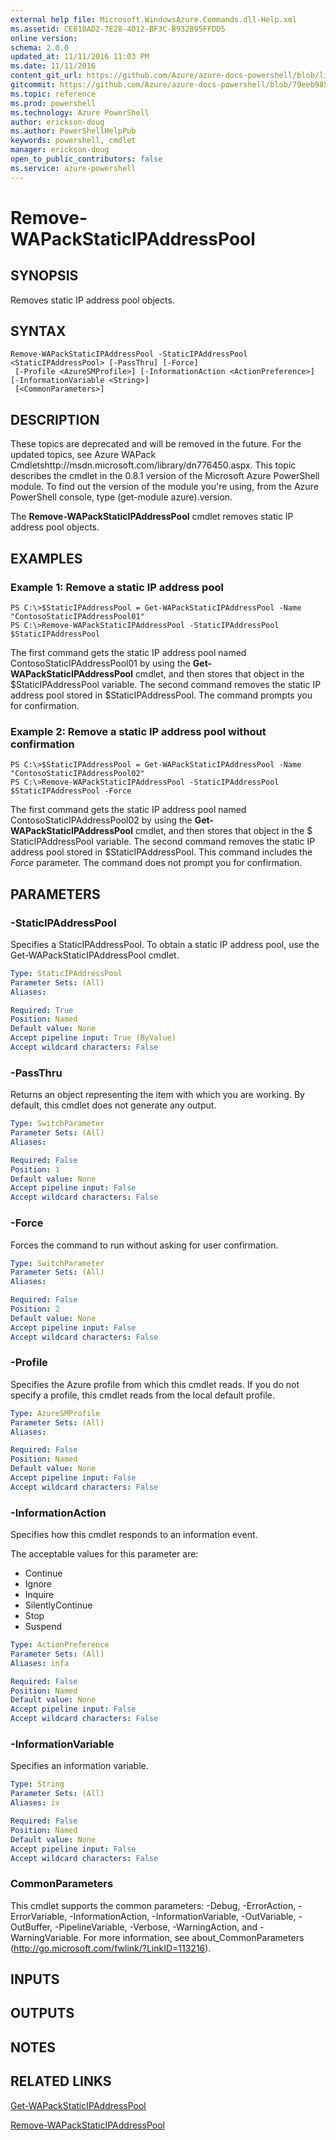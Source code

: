 ```yaml
---
external help file: Microsoft.WindowsAzure.Commands.dll-Help.xml
ms.assetid: CE618AD2-7E28-4012-BF3C-B932B95FFDD5
online version: 
schema: 2.0.0
updated_at: 11/11/2016 11:03 PM
ms.date: 11/11/2016
content_git_url: https://github.com/Azure/azure-docs-powershell/blob/live/azureps-cmdlets-docs/ServiceManagement/Azure.Compute/v3.1.0/Remove-WAPackStaticIPAddressPool.md
gitcommit: https://github.com/Azure/azure-docs-powershell/blob/79eeb985ea480979357fb4695832a0c3d29a48bf/azureps-cmdlets-docs/ServiceManagement/Azure.Compute/v3.1.0/Remove-WAPackStaticIPAddressPool.md
ms.topic: reference
ms.prod: powershell
ms.technology: Azure PowerShell
author: erickson-doug
ms.author: PowerShellHelpPub
keywords: powershell, cmdlet
manager: erickson-doug
open_to_public_contributors: false
ms.service: azure-powershell
---
```


# Remove-WAPackStaticIPAddressPool

## SYNOPSIS
Removes static IP address pool objects.

## SYNTAX

```
Remove-WAPackStaticIPAddressPool -StaticIPAddressPool <StaticIPAddressPool> [-PassThru] [-Force]
 [-Profile <AzureSMProfile>] [-InformationAction <ActionPreference>] [-InformationVariable <String>]
 [<CommonParameters>]
```

## DESCRIPTION
These topics are deprecated and will be removed in the future.
For the updated topics, see  Azure WAPack Cmdletshttp://msdn.microsoft.com/library/dn776450.aspx.
This topic describes the cmdlet in the 0.8.1 version of the Microsoft Azure PowerShell module.
To find out the version of the module you're using, from the Azure PowerShell console, type (get-module azure).version.

The **Remove-WAPackStaticIPAddressPool** cmdlet removes static IP address pool objects.

## EXAMPLES

### Example 1: Remove a static IP address pool
```
PS C:\>$StaticIPAddressPool = Get-WAPackStaticIPAddressPool -Name "ContosoStaticIPAddressPool01"
PS C:\>Remove-WAPackStaticIPAddressPool -StaticIPAddressPool $StaticIPAddressPool
```

The first command gets the static IP address pool named ContosoStaticIPAddressPool01 by using the **Get-WAPackStaticIPAddressPool** cmdlet, and then stores that object in the $StaticIPAddressPool variable.
The second command removes the static IP address pool stored in $StaticIPAddressPool.
The command prompts you for confirmation.

### Example 2: Remove a static IP address pool without confirmation
```
PS C:\>$StaticIPAddressPool = Get-WAPackStaticIPAddressPool -Name "ContosoStaticIPAddressPool02"
PS C:\>Remove-WAPackStaticIPAddressPool -StaticIPAddressPool $StaticIPAddressPool -Force
```

The first command gets the static IP address pool named ContosoStaticIPAddressPool02 by using the **Get-WAPackStaticIPAddressPool** cmdlet, and then stores that object in the $ StaticIPAddressPool variable.
The second command removes the static IP address pool stored in $StaticIPAddressPool.
This command includes the *Force* parameter.
The command does not prompt you for confirmation.

## PARAMETERS

### -StaticIPAddressPool
Specifies a StaticIPAddressPool.
To obtain a static IP address pool, use the Get-WAPackStaticIPAddressPool cmdlet.

```yaml
Type: StaticIPAddressPool
Parameter Sets: (All)
Aliases: 

Required: True
Position: Named
Default value: None
Accept pipeline input: True (ByValue)
Accept wildcard characters: False
```

### -PassThru
Returns an object representing the item with which you are working.
By default, this cmdlet does not generate any output.

```yaml
Type: SwitchParameter
Parameter Sets: (All)
Aliases: 

Required: False
Position: 1
Default value: None
Accept pipeline input: False
Accept wildcard characters: False
```

### -Force
Forces the command to run without asking for user confirmation.

```yaml
Type: SwitchParameter
Parameter Sets: (All)
Aliases: 

Required: False
Position: 2
Default value: None
Accept pipeline input: False
Accept wildcard characters: False
```

### -Profile
Specifies the Azure profile from which this cmdlet reads.
If you do not specify a profile, this cmdlet reads from the local default profile.

```yaml
Type: AzureSMProfile
Parameter Sets: (All)
Aliases: 

Required: False
Position: Named
Default value: None
Accept pipeline input: False
Accept wildcard characters: False
```

### -InformationAction
Specifies how this cmdlet responds to an information event.

The acceptable values for this parameter are:

- Continue
- Ignore
- Inquire
- SilentlyContinue
- Stop
- Suspend

```yaml
Type: ActionPreference
Parameter Sets: (All)
Aliases: infa

Required: False
Position: Named
Default value: None
Accept pipeline input: False
Accept wildcard characters: False
```

### -InformationVariable
Specifies an information variable.

```yaml
Type: String
Parameter Sets: (All)
Aliases: iv

Required: False
Position: Named
Default value: None
Accept pipeline input: False
Accept wildcard characters: False
```

### CommonParameters
This cmdlet supports the common parameters: -Debug, -ErrorAction, -ErrorVariable, -InformationAction, -InformationVariable, -OutVariable, -OutBuffer, -PipelineVariable, -Verbose, -WarningAction, and -WarningVariable. For more information, see about_CommonParameters (http://go.microsoft.com/fwlink/?LinkID=113216).

## INPUTS

## OUTPUTS

## NOTES

## RELATED LINKS

[Get-WAPackStaticIPAddressPool](xref:ServiceManagement/Azure.Compute/v3.1.0/Get-WAPackStaticIPAddressPool.md)

[Remove-WAPackStaticIPAddressPool](xref:ServiceManagement/Azure.Compute/v3.1.0/Remove-WAPackStaticIPAddressPool.md)


